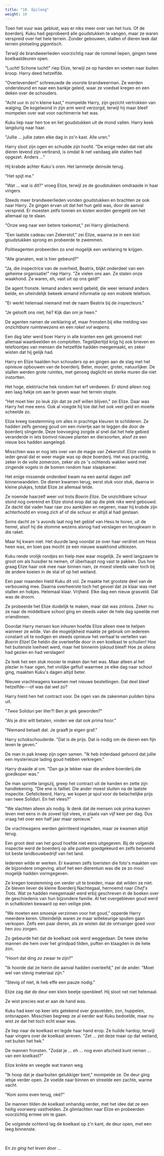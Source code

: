 ```yaml
---
title: "10. Epiloog"
weight: 10
---
```


Toen het vuur was geblust, was er niks meer over van het huis. Of de boerderij. Kuku had geprobeerd alle goudstukken te vangen, maar ze waren verspreid over het hele terrein. Zonder gebouwen, stallen of dieren leek dat terrein plotseling _gigantisch_.

Terwijl de brandweerlieden voorzichtig naar de rommel liepen, gingen twee koelkastdeuren open.

"Lucht! Schone lucht!" riep Elize, terwijl ze op handen en voeten naar buiten kroop. Harry deed hetzelfde.

"Overlevenden!" schreeuwde de voorste brandweerman. Ze werden ondersteund en naar een bankje geleid, waar ze voedsel kregen en een deken over de schouders. 

"Acht uur in zo'n kleine kast," mompelde Harry, zijn gezicht vertrokken van walging. De kogelwond in zijn arm werd verzorgd, terwijl hij maar bleef mompelen over wat voor nachtmerrie het was.

Kuku liep naar hen toe en liet goudstukken uit de mond vallen. Harry keek langdurig naar haar. 

"Jullie ... jullie zaten elke dag in zo'n kast. Alle uren." 

Harry sloot zijn ogen en schudde zijn hoofd. "De enige reden dat niet alle dieren levend zijn verbrand, is omdat ik net vandaag alle stallen had opgezet. Anders ..."

Hij krabde achter Kuku's oren. Het lammetje deinsde terug. 

"Het spijt me."

"Wat ... wat is dit?" vroeg Elize, terwijl ze de goudstukken omdraaide in haar vingers.

Steeds meer brandweerlieden vonden goudstukken en brachten ze ook naar Harry. Ze gingen ervan uit dat het hun geld was, door de aanval verspreid. Er moesten zelfs tonnen en kisten worden geregeld om het allemaal op te slaan.

"Onze weg naar een betere toekomst," zei Harry glimlachend.

"Een laatste cadeau van Zekerstof," zei Elize, waarna ze _in_ een kist goudstukken sprong en probeerde te zwemmen.

Politieagenten probeerden zo snel mogelijk een verklaring te krijgen. 

"Alle granaten, wat is hier gebeurd?"

"Ja, die inspectrice van de overheid, Beatrix, blijkt onderdeel van een geheime organisatie!" riep Harry. "Ze vielen ons aan. Ze stalen onze waakhond. Ze waren, eh, vast uit op ons geld!"

De agent fronste. Iemand anders werd gebeld, die weer iemand anders belde, en uiteindelijk bekeek iemand informatie op een mobiele telefoon. 

"Er werkt helemaal niemand met de naam Beatrix bij de inspecteurs."

"Je gelooft ons niet, hè? Kijk dan om je heen."

De agenten namen de verklaring af, maar fronsten bij elke melding van _onzichtbare ruimtewezens_ en een _raket vol wapens_. 

Een dag later werd boer Harry in alle kranten een gek genoemd met allemaal waanbeelden en complotten. Tegelijkertijd krijg hij ook brieven en telefoontjes van mensen die hetzelfde hadden meegemaakt, en zeker wisten dat hij gelijk had.

Harry en Elize haalden hun schouders op en gingen aan de slag met het opnieuw opbouwen van de boerderij. Beter, mooier, groter, natuurlijker. De stallen werden grote ruimtes, met genoeg daglicht en sterke muren die niet instortten. 

Het hoge, elektrische hek rondom het erf verdween. Er stond alleen nog een laag hekje om aan te geven waar het terrein stopte. 

"Het moet hier zo leuk zijn dat ze zelf willen blijven," zei Elize. Daar was Harry het mee eens. Ook al voegde hij toe dat het ook veel geld en moeite scheelde zo.

Elize kreeg toestemming om alles in prachtige kleuren te schilderen. Ze hadden zelfs genoeg goud om een riviertje aan te leggen die door de boerderij slingerde. Deze toevoeging zorgde al snel dat het hele gebied veranderde in iets bomvol nieuwe planten en diersoorten, alsof ze een nieuw bos hadden aangelegd. 

Misschien was er nog iets over van de magie van Zekerstof. Elize voelde in ieder geval dat er weer magie was op deze boerderij. Het was prachtig, zeker in de volle zomerzon, zeker als ze 's ochtends wakker werd met zingende vogels in de bomen rondom haar slaapkamer.

Het enige missende onderdeel kwam na een aantal dagen zelf binnenwandelen. De dieren kwamen terug, eerst stuk voor stuk, daarna in kleine plukjes, totdat Elize ze allemaal telde. 

Ze noemde haarzelf weer vol trots _Boerin Elize_. De onzichtbare schuur stond nog overeind en Elize stond erop dat op die plek _niks_ werd gebouwd. Ze dacht dat vader haar raar zou aankijken en negeren, maar hij krabde zijn achterhoofd en vroeg zich af of die schuur er altijd al had gestaan.

Soms dacht ze 's avonds laat nog het geblaf van Hess te horen, uit de hemel, alsof hij die stomme wezens alsnog had verslagen en terugkwam in die raket. 

Maar hij kwam niet. Het duurde lang voordat ze over haar verdriet om Hess heen was, en toen pas mocht ze een nieuwe waakhond uitkiezen.

Kuku rende vrolijk rondjes en hielp mee waar mogelijk. Ze werd langzaam te groot om als huisdier te nemen, of überhaupt nog vast te pakken. Dus hoe graag Elize haar ook mee naar binnen nam, ze moest steeds vaker toch bij de andere koeien in de stal of op het weiland. 

Een paar maanden hield Kuku dit vol. Ze maakte het grootste deel van de verbouwing mee. Daarna overheerste toch het gevoel dat ze klaar was met stallen en hokjes. Helemaal klaar. Vrijheid. Elke dag een nieuw grasveld. Dát was de droom.

Ze probeerde het Elize duidelijk te maken, maar dat was zinloos. Zeker nu ze naar de middelbare school ging en steeds vaker de hele dag speelde met vriendinnen. 

Doordat Harry mensen kon inhuren hoefde Elize alleen mee te helpen wanneer ze wilde. Van die mogelijkheid maakte ze gebruik om iedereen constant uit te nodigen en steeds opnieuw het verhaal te vertellen van _Boerin Elize_! De heldin die overleefde door in een koelkast te schuilen! Hoe het buitenste loeiheet werd, maar het binnenin ijskoud bleef! Hoe ze _aliens_ had gezien en had verslagen!

Ze leek het een stuk mooier te maken dan het was. Maar alleen al het plezier in haar ogen, het vrolijke gefluit waarmee ze elke dag naar school ging, maakten Kuku's dagen altijd beter.

Nieuwe vrachtwagens kwamen met nieuwe bestellingen. Dat deel bleef hetzelfde---of was dat wel zo?

Harry hield hen het contract voor. De ogen van de zakenman puilden bijna uit.

"_Twee_ Soliduri per liter?! Ben je gek geworden?"

"Als je _drie_ wilt betalen, vinden we dat ook prima hoor."

"Niemand betaalt dat. Je graaft je eigen graf."

Harry schokschouderde. "Dat is de prijs. Dat is nodig om de dieren een fijn leven te geven."

De man in pak kneep zijn ogen samen. "Ik heb inderdaad gehoord dat jullie een mysterieuze lading goud hebben verkregen."

Harry draaide al om. "Dan ga je lekker naar die andere boerderij die goedkoper was."

De man sprintte langszij, greep het contract uit de handen en zette zijn handtekening. "Die ene is failliet. Die ander moest sluiten na de laatste inspectie. Gefeliciteerd, Harry, we kopen je spul voor de belachelijke prijs van twee Soliduri. En het vlees?"

"We slachten alleen als nodig. Ik denk dat de mensen ook prima kunnen leven met eens in de zoveel tijd vlees, in plaats van vijf keer per dag. Dus vraag het over een half jaar maar opnieuw."

De vrachtwagens werden geïrriteerd ingeladen, maar ze kwamen altijd terug.

Een groot deel van het goud hoefde niet eens uitgegeven. Bij de volgende inspectie werd de boerderij op alle punten goedgekeurd en zelfs benoemd tot beste landbouwbedrijf van het land. 

Iedereen wilde er werken. Er kwamen zelfs toeristen die foto's maakten van de bijzondere omgeving, alsof het een dierentuin was die ze zo mooi mogelijk hadden vormgegeven. 

Ze kregen toestemming om verder uit te breiden, maar dat wilden ze niet. Ze bleven liever de kleine Boerderij Nachtegaal, hernoemd naar _Chef's Trots_. Wat ze hadden meegemaakt werd erbij geschreven in de boeken over de geschiedenis van hun bijzondere familie. Al het overgebleven goud werd in schatkisten bewaard op een veilige plek.

"We moeten een smoesje verzinnen voor het goud," opperde Harry meerdere keren. Uiteindelijk waren ze maar willekeurige spullen gaan verkopen. Zelfs een paar dieren, als ze wisten dat de ontvanger goed voor hen zou zorgen. 

Zo gebeurde het dat de koelkast ook werd weggedaan. De twee sterke mannen die hem over het grindpad tilden, puften en klaagden in de hete zon.

"Hoort dat ding _zo_ zwaar te zijn?"

"Ik hoorde dat ze hierin die aanval hadden overleefd," zei de ander. "Moet wel van stevig materiaal zijn."

"Stevig of niet, ik heb effe een pauze nodig."

Elize zag dat de deur een klein beetje openbleef. Hij sloot net niet helemaal. 

Ze wist precies wat er aan de hand was. 

Kuku had keer op keer iets getekend over grasvelden, zon, huppelen, ontsnappen. Misschien begreep ze al eerder wat Kuku bedoelde, maar nu wist ze dat het toch echt waar was.

Ze liep naar de koelkast en legde haar hand erop. Ze huilde hardop, terwijl haar vingers over de koelkast wreven. "Zet ... zet deze maar op dat weiland, net buiten het hek."

De mannen fronsten. "Zodat je ... eh ... nog even afscheid kunt nemen ... van een koelkast?"

Elize knikte en veegde wat tranen weg. 

"Ik hoop dat je daarbuiten gelukkiger bent," mompelde ze. De deur ging ietsje verder open. Ze voelde naar binnen en streelde een zachte, warme vacht. 

"Kom soms even terug, oké?"

De mannen tilden de koelkast onhandig verder, met het idee dat ze een heilig voorwerp vasthielden. Ze glimlachten naar Elize en probeerden voorzichtig ermee om te gaan.

De volgende ochtend lag de koelkast op z'n kant, de deur open, met een leeg binnenste.

&nbsp;

_En zo ging het leven door ..._